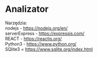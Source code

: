 # Analizator

Narzędzia:  
nodejs - https://nodejs.org/en/  
serverExpress - https://expressjs.com/  
REACT - https://reactjs.org/  
Python3 - https://www.python.org/  
SQlite3 = https://www.sqlite.org/index.html  
